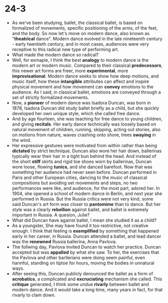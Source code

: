 # 24-3

+ As we've been studying, ballet, the classical ballet, is based on formalized of movements, specific positioning of the arms, of the feet, and the body. So now let's move on modern dance, also known as "**theatrical** dance". Modern dance evolved in the late nineteenth century - early twentieth century, and in most cases, audiences were very receptive to this radical new type of performing art.
+ What made the modern dance so radical?
+ Well, for exmaple, I think the best **analogy** to modern dance is the modern art or modern music. Compared to their classical **predecessors**, this newer art forms are freer, more **experimental**, more **improvisational**. Modern dance seeks to show how deep motions, and music itself, how these **intangible** attributes can affect and inspire physical movement and how movement can **convey** emotions to the audience. As I said, in classical ballet, emotions are conveyed through a set of strictly formalized movements. 
+ Now, a **pioneer** of modern dance was Isadora Duncan, was born in 1878, Isadora Duncan did study ballet briefly as a child, but she quickly developed her own unique style, which she called free dance.
+ And by age fourteen, she was teaching for free dance to young children, and giving **recitals**. Her early dance technically was loosely based on natural movement of children, running, skipping, acting out stories, also on motions from nature, waves crashing onto shore, trees **swaying** in the wind.
+ Her expressive gestures were motivated from within rather than being **dictated** by strict technique. Duncan also wore her hair down, ballerinas typically wear their hair in a tight bun behind the head. And instead of the short **stiff** skirts and rigid toe shoes worn by ballerinas, Duncan wore loose, flowing **tunics**, and she danced barefoot. Now that was something her audience had never seen before. Duncan performed in Paris and other European cities, dancing to the music of classical compositions but avoiding set movements and steps, no two performances were like, and audience, for the most part, adored her. In 1904, she opened a school of modern dance in Berlin, and next year she performed in Russia. But the Russia critics were not very kind, some said Duncan's art form was closer to **pantomime** than to dance. But her style was a clearly **rebellion** against ballet, and ballet is extremely important in Russia. A quesion, Julie?
+ What did Duncan have against ballet, I mean she studied it as a child?
+ As a youngster, She may have found it too restrictive, not creative enough. I think that feeling is **exemplified** by something that happened early in her career, in Russia. Duncan attended a ballet, and lead dancer was the **renewned** Russia ballerina, Anna Pavlova.
+ The follwing day, Pavlova invited Duncan to watch her practice. Duncan accepted but was **appalled** by what she saw. To her, the exercises that the Pavlova and other barllerians were doing seem painful, even harmful, standing on tiptoe for hours, moving the bodies in unnatural ways. 
+ After seeing this, Duncan publicly denounced the ballet as a form of **acrobatics**, a complicated and **excruciating** mechanism she called. This **critique** generated, I think some undue **rivarly** between ballet and modern dance. And it would take a long time, many years in fact, for that rivarly to clam down.